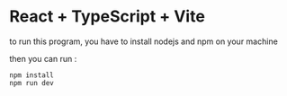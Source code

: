 # React + TypeScript + Vite

to run this program, you have to install nodejs and npm on your machine

then you can run : 
```batch
npm install
npm run dev
```
